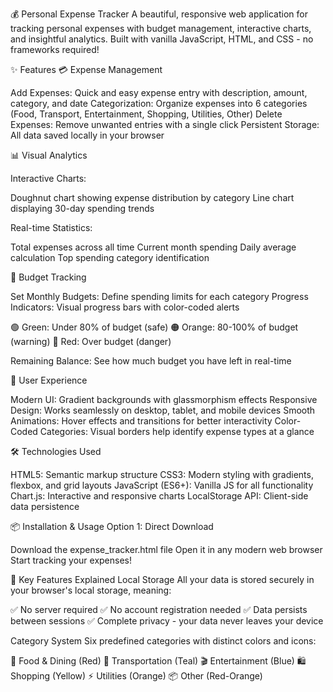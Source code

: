 💰 Personal Expense Tracker
A beautiful, responsive web application for tracking personal expenses with budget management, interactive charts, and insightful analytics. Built with vanilla JavaScript, HTML, and CSS - no frameworks required!

✨ Features
💳 Expense Management

Add Expenses: Quick and easy expense entry with description, amount, category, and date
Categorization: Organize expenses into 6 categories (Food, Transport, Entertainment, Shopping, Utilities, Other)
Delete Expenses: Remove unwanted entries with a single click
Persistent Storage: All data saved locally in your browser

📊 Visual Analytics

Interactive Charts:

Doughnut chart showing expense distribution by category
Line chart displaying 30-day spending trends

Real-time Statistics:

Total expenses across all time
Current month spending
Daily average calculation
Top spending category identification

🎯 Budget Tracking

Set Monthly Budgets: Define spending limits for each category
Progress Indicators: Visual progress bars with color-coded alerts

🟢 Green: Under 80% of budget (safe)
🟠 Orange: 80-100% of budget (warning)
🔴 Red: Over budget (danger)

Remaining Balance: See how much budget you have left in real-time

🎨 User Experience

Modern UI: Gradient backgrounds with glassmorphism effects
Responsive Design: Works seamlessly on desktop, tablet, and mobile devices
Smooth Animations: Hover effects and transitions for better interactivity
Color-Coded Categories: Visual borders help identify expense types at a glance

🛠️ Technologies Used

HTML5: Semantic markup structure
CSS3: Modern styling with gradients, flexbox, and grid layouts
JavaScript (ES6+): Vanilla JS for all functionality
Chart.js: Interactive and responsive charts
LocalStorage API: Client-side data persistence

📦 Installation & Usage
Option 1: Direct Download

Download the expense_tracker.html file
Open it in any modern web browser
Start tracking your expenses!

🎯 Key Features Explained
Local Storage
All your data is stored securely in your browser's local storage, meaning:

✅ No server required
✅ No account registration needed
✅ Data persists between sessions
✅ Complete privacy - your data never leaves your device

Category System
Six predefined categories with distinct colors and icons:

🍔 Food & Dining (Red)
🚗 Transportation (Teal)
🎬 Entertainment (Blue)
🛍️ Shopping (Yellow)
⚡ Utilities (Orange)
📦 Other (Red-Orange)
